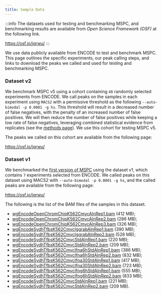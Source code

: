 ```yaml
---
title: Sample Data
---
```


:::info
The datasets used for testing and benchmarking MSPC, and 
benchmarking results are available from _Open Science Framework (OSF)_
at the following link.

https://osf.io/jqrwu/
:::

We use data publicly available from ENCODE to test and benchmark 
MSPC. This page outlines the specific experiments, our peak
calling steps, and links to download the peaks we called and used
for testing and benchmarking MSPC.

### Dataset v2
 
We benchmark MSPC v5 using a cohort containing `48` randomly selected 
experiments from ENCODE. We call peaks on the samples in each 
experiment using `MACS2` with a permissive threshold as the 
following `--auto-bimodal -p 0.0001 -g hs`. This threshold 
will result in a decreased number of false negatives, with the 
penalty of an increased number of false positives. We will then 
reduce the number of false positives while keeping 
a low rate of false negatives, leveraging combined statistical 
evidence from replicates (see the [methods page](method/about)).
We use this cohort for testing MSPC v5.

The peaks we called on this cohort are available from the 
following page: 

https://osf.io/jqrwu/


### Dataset v1

We benchmarked the [first version of MSPC](https://academic.oup.com/bioinformatics/article/31/17/2761/183989)
using the dataset v1, which contains `7` experiments selected from ENCODE.
We called peaks on this dataset using MACS2 with `--auto-bimodal -p 0.0001 -g hs`,
and the called peaks are available from the following page: 

https://osf.io/jqrwu/

The following is the list of the BAM files of the samples in this dataset. 

- [wgEncodeOpenChromChipK562CmycAlnRep1.bam](http://hgdownload.cse.ucsc.edu/goldenpath/hg19/encodeDCC/wgEncodeOpenChromChip/wgEncodeOpenChromChipK562CmycAlnRep1.bam) (412 MB);
- [wgEncodeOpenChromChipK562CmycAlnRep2.bam](http://hgdownload.cse.ucsc.edu/goldenpath/hg19/encodeDCC/wgEncodeOpenChromChip/wgEncodeOpenChromChipK562CmycAlnRep2.bam) (286 MB);
- [wgEncodeOpenChromChipK562CmycAlnRep3.bam](http://hgdownload.cse.ucsc.edu/goldenpath/hg19/encodeDCC/wgEncodeOpenChromChip/wgEncodeOpenChromChipK562CmycAlnRep3.bam) (326 MB);
- [wgEncodeSydhTfbsK562CmycIggrabAlnRep1.bam](ftp://hgdownload.cse.ucsc.edu/goldenPath/hg19/encodeDCC/wgEncodeSydhTfbs/wgEncodeSydhTfbsK562CmycIggrabAlnRep1.bam) (390 MB);
- [wgEncodeSydhTfbsK562CmycIggrabAlnRep2.bam](ftp://hgdownload.cse.ucsc.edu/goldenPath/hg19/encodeDCC/wgEncodeSydhTfbs/wgEncodeSydhTfbsK562CmycIggrabAlnRep2.bam) (528 MB);
- [wgEncodeSydhTfbsK562CmycStdAlnRep1.bam](ftp://hgdownload.cse.ucsc.edu/goldenPath/hg19/encodeDCC/wgEncodeSydhTfbs/wgEncodeSydhTfbsK562CmycStdAlnRep1.bam) (220 MB);
- [wgEncodeSydhTfbsK562CmycStdAlnRep2.bam](ftp://hgdownload.cse.ucsc.edu/goldenPath/hg19/encodeDCC/wgEncodeSydhTfbs/wgEncodeSydhTfbsK562CmycStdAlnRep2.bam) (209 MB);
- [wgEncodeSydhTfbsK562CmycIfna6hStdAlnRep1.bam](ftp://hgdownload.cse.ucsc.edu/goldenPath/hg19/encodeDCC/wgEncodeSydhTfbs/wgEncodeSydhTfbsK562CmycIfna6hStdAlnRep1.bam) (386 MB);
- [wgEncodeSydhTfbsK562CmycIfna6hStdAlnRep2.bam](ftp://hgdownload.cse.ucsc.edu/goldenPath/hg19/encodeDCC/wgEncodeSydhTfbs/wgEncodeSydhTfbsK562CmycIfna6hStdAlnRep2.bam) (832 MB);
- [wgEncodeSydhTfbsK562CmycIfna30StdAlnRep1.bam](ftp://hgdownload.cse.ucsc.edu/goldenPath/hg19/encodeDCC/wgEncodeSydhTfbs/wgEncodeSydhTfbsK562CmycIfna30StdAlnRep1.bam) (417 MB);
- [wgEncodeSydhTfbsK562CmycIfna30StdAlnRep2.bam](ftp://hgdownload.cse.ucsc.edu/goldenPath/hg19/encodeDCC/wgEncodeSydhTfbs/wgEncodeSydhTfbsK562CmycIfna30StdAlnRep2.bam) (723 MB);
- [wgEncodeSydhTfbsK562CmycIfng6hStdAlnRep1.bam](ftp://hgdownload.cse.ucsc.edu/goldenPath/hg19/encodeDCC/wgEncodeSydhTfbs/wgEncodeSydhTfbsK562CmycIfng6hStdAlnRep1.bam) (555 MB);
- [wgEncodeSydhTfbsK562CmycIfng6hStdAlnRep2.bam](ftp://hgdownload.cse.ucsc.edu/goldenPath/hg19/encodeDCC/wgEncodeSydhTfbs/wgEncodeSydhTfbsK562CmycIfng6hStdAlnRep2.bam) (833 MB);
- [wgEncodeSydhTfbsK562CmycStdAlnRep1.bam](ftp://hgdownload.cse.ucsc.edu/goldenPath/hg19/encodeDCC/wgEncodeSydhTfbs/wgEncodeSydhTfbsK562CmycStdAlnRep1.bam) (221 MB);
- [wgEncodeSydhTfbsK562CmycStdAlnRep2.bam](ftp://hgdownload.cse.ucsc.edu/goldenPath/hg19/encodeDCC/wgEncodeSydhTfbs/wgEncodeSydhTfbsK562CmycStdAlnRep2.bam) (209 MB).
